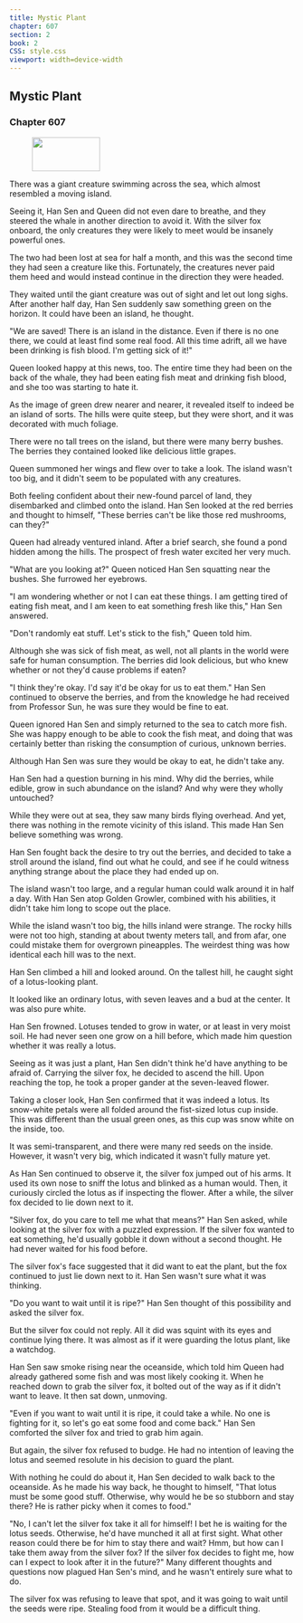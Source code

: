 ```yaml
---
title: Mystic Plant
chapter: 607
section: 2
book: 2
CSS: style.css
viewport: width=device-width
---
```


## Mystic Plant

### Chapter 607

<figure>
	<img src="../Images/gem.gif" alt="" id="gem" width="120" height="60" />
</figure>

There was a giant creature swimming across the sea, which almost resembled a moving island.

Seeing it, Han Sen and Queen did not even dare to breathe, and they steered the whale in another direction to avoid it. With the silver fox onboard, the only creatures they were likely to meet would be insanely powerful ones.

The two had been lost at sea for half a month, and this was the second time they had seen a creature like this. Fortunately, the creatures never paid them heed and would instead continue in the direction they were headed.

They waited until the giant creature was out of sight and let out long sighs. After another half day, Han Sen suddenly saw something green on the horizon. It could have been an island, he thought.

"We are saved! There is an island in the distance. Even if there is no one there, we could at least find some real food. All this time adrift, all we have been drinking is fish blood. I'm getting sick of it!"

Queen looked happy at this news, too. The entire time they had been on the back of the whale, they had been eating fish meat and drinking fish blood, and she too was starting to hate it.

As the image of green drew nearer and nearer, it revealed itself to indeed be an island of sorts. The hills were quite steep, but they were short, and it was decorated with much foliage.

There were no tall trees on the island, but there were many berry bushes. The berries they contained looked like delicious little grapes.

Queen summoned her wings and flew over to take a look. The island wasn't too big, and it didn't seem to be populated with any creatures.

Both feeling confident about their new-found parcel of land, they disembarked and climbed onto the island. Han Sen looked at the red berries and thought to himself, "These berries can't be like those red mushrooms, can they?"

Queen had already ventured inland. After a brief search, she found a pond hidden among the hills. The prospect of fresh water excited her very much.

"What are you looking at?" Queen noticed Han Sen squatting near the bushes. She furrowed her eyebrows.

"I am wondering whether or not I can eat these things. I am getting tired of eating fish meat, and I am keen to eat something fresh like this," Han Sen answered.

"Don't randomly eat stuff. Let's stick to the fish," Queen told him.

Although she was sick of fish meat, as well, not all plants in the world were safe for human consumption. The berries did look delicious, but who knew whether or not they'd cause problems if eaten?

"I think they're okay. I'd say it'd be okay for us to eat them." Han Sen continued to observe the berries, and from the knowledge he had received from Professor Sun, he was sure they would be fine to eat.

Queen ignored Han Sen and simply returned to the sea to catch more fish. She was happy enough to be able to cook the fish meat, and doing that was certainly better than risking the consumption of curious, unknown berries.

Although Han Sen was sure they would be okay to eat, he didn't take any.

Han Sen had a question burning in his mind. Why did the berries, while edible, grow in such abundance on the island? And why were they wholly untouched?

While they were out at sea, they saw many birds flying overhead. And yet, there was nothing in the remote vicinity of this island. This made Han Sen believe something was wrong.

Han Sen fought back the desire to try out the berries, and decided to take a stroll around the island, find out what he could, and see if he could witness anything strange about the place they had ended up on.

The island wasn't too large, and a regular human could walk around it in half a day. With Han Sen atop Golden Growler, combined with his abilities, it didn't take him long to scope out the place.

While the island wasn't too big, the hills inland were strange. The rocky hills were not too high, standing at about twenty meters tall, and from afar, one could mistake them for overgrown pineapples. The weirdest thing was how identical each hill was to the next.

Han Sen climbed a hill and looked around. On the tallest hill, he caught sight of a lotus-looking plant.

It looked like an ordinary lotus, with seven leaves and a bud at the center. It was also pure white.

Han Sen frowned. Lotuses tended to grow in water, or at least in very moist soil. He had never seen one grow on a hill before, which made him question whether it was really a lotus.

Seeing as it was just a plant, Han Sen didn't think he'd have anything to be afraid of. Carrying the silver fox, he decided to ascend the hill. Upon reaching the top, he took a proper gander at the seven-leaved flower.

Taking a closer look, Han Sen confirmed that it was indeed a lotus. Its snow-white petals were all folded around the fist-sized lotus cup inside. This was different than the usual green ones, as this cup was snow white on the inside, too.

It was semi-transparent, and there were many red seeds on the inside. However, it wasn't very big, which indicated it wasn't fully mature yet.

As Han Sen continued to observe it, the silver fox jumped out of his arms. It used its own nose to sniff the lotus and blinked as a human would. Then, it curiously circled the lotus as if inspecting the flower. After a while, the silver fox decided to lie down next to it.

"Silver fox, do you care to tell me what that means?" Han Sen asked, while looking at the silver fox with a puzzled expression. If the silver fox wanted to eat something, he'd usually gobble it down without a second thought. He had never waited for his food before.

The silver fox's face suggested that it did want to eat the plant, but the fox continued to just lie down next to it. Han Sen wasn't sure what it was thinking.

"Do you want to wait until it is ripe?" Han Sen thought of this possibility and asked the silver fox.

But the silver fox could not reply. All it did was squint with its eyes and continue lying there. It was almost as if it were guarding the lotus plant, like a watchdog.

Han Sen saw smoke rising near the oceanside, which told him Queen had already gathered some fish and was most likely cooking it. When he reached down to grab the silver fox, it bolted out of the way as if it didn't want to leave. It then sat down, unmoving.

"Even if you want to wait until it is ripe, it could take a while. No one is fighting for it, so let's go eat some food and come back." Han Sen comforted the silver fox and tried to grab him again.

But again, the silver fox refused to budge. He had no intention of leaving the lotus and seemed resolute in his decision to guard the plant.

With nothing he could do about it, Han Sen decided to walk back to the oceanside. As he made his way back, he thought to himself, "That lotus must be some good stuff. Otherwise, why would he be so stubborn and stay there? He is rather picky when it comes to food."

"No, I can't let the silver fox take it all for himself! I bet he is waiting for the lotus seeds. Otherwise, he'd have munched it all at first sight. What other reason could there be for him to stay there and wait? Hmm, but how can I take them away from the silver fox? If the silver fox decides to fight me, how can I expect to look after it in the future?" Many different thoughts and questions now plagued Han Sen's mind, and he wasn't entirely sure what to do.

The silver fox was refusing to leave that spot, and it was going to wait until the seeds were ripe. Stealing food from it would be a difficult thing.